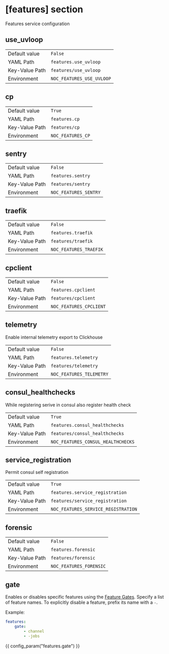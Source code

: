 # [features] section

Features service configuration

## use_uvloop

|                |                           |
| -------------- | ------------------------- |
| Default value  | `False`                   |
| YAML Path      | `features.use_uvloop`     |
| Key-Value Path | `features/use_uvloop`     |
| Environment    | `NOC_FEATURES_USE_UVLOOP` |

## cp

|                |                   |
| -------------- | ----------------- |
| Default value  | `True`            |
| YAML Path      | `features.cp`     |
| Key-Value Path | `features/cp`     |
| Environment    | `NOC_FEATURES_CP` |

## sentry

|                |                       |
| -------------- | --------------------- |
| Default value  | `False`               |
| YAML Path      | `features.sentry`     |
| Key-Value Path | `features/sentry`     |
| Environment    | `NOC_FEATURES_SENTRY` |

## traefik

|                |                        |
| -------------- | ---------------------- |
| Default value  | `False`                |
| YAML Path      | `features.traefik`     |
| Key-Value Path | `features/traefik`     |
| Environment    | `NOC_FEATURES_TRAEFIK` |

## cpclient

|                |                         |
| -------------- | ----------------------- |
| Default value  | `False`                 |
| YAML Path      | `features.cpclient`     |
| Key-Value Path | `features/cpclient`     |
| Environment    | `NOC_FEATURES_CPCLIENT` |

## telemetry

Enable internal telemetry export to Clickhouse

|                |                          |
| -------------- | ------------------------ |
| Default value  | `False`                  |
| YAML Path      | `features.telemetry`     |
| Key-Value Path | `features/telemetry`     |
| Environment    | `NOC_FEATURES_TELEMETRY` |

## consul_healthchecks

While registering serive in consul also register health check

|                |                                    |
| -------------- | ---------------------------------- |
| Default value  | `True`                             |
| YAML Path      | `features.consul_healthchecks`     |
| Key-Value Path | `features/consul_healthchecks`     |
| Environment    | `NOC_FEATURES_CONSUL_HEALTHCHECKS` |

## service_registration

Permit consul self registration

|                |                                     |
| -------------- | ----------------------------------- |
| Default value  | `True`                              |
| YAML Path      | `features.service_registration`     |
| Key-Value Path | `features/service_registration`     |
| Environment    | `NOC_FEATURES_SERVICE_REGISTRATION` |

## forensic

|                |                         |
| -------------- | ----------------------- |
| Default value  | `False`                 |
| YAML Path      | `features.forensic`     |
| Key-Value Path | `features/forensic`     |
| Environment    | `NOC_FEATURES_FORENSIC` |

## gate

Enables or disables specific features using the [Feature Gates](../feature-gates-reference/index.md).
Specify a list of feature names. To explicitly disable a feature,
prefix its name with a `-`.

Example:
``` yaml
features:
    gate:
        - channel
        - -jobs
```

{{ config_param("features.gate") }}